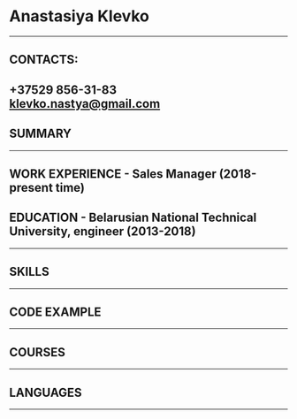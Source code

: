 # Anastasiya Klevko
---

## CONTACTS:
+37529 856-31-83  
klevko.nastya@gmail.com
---

## SUMMARY

---

## WORK EXPERIENCE - Sales Manager (2018-present time)
## EDUCATION - Belarusian National Technical University, engineer (2013-2018)

---

## SKILLS

---
## CODE EXAMPLE

---

## COURSES

---

## LANGUAGES

---
